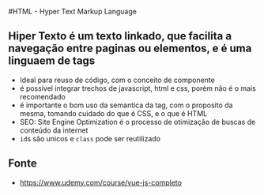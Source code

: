 #HTML - Hyper Text Markup Language
## Hiper Texto é um texto linkado, que facilita a navegação entre paginas ou elementos, e é uma linguaem de tags
- Ideal para reuso de código, com o conceito de componente 
- é possível integrar trechos de javascript, html e css, porém não é o mais recomendado
- é importante o bom uso da semantica da tag, com o proposito da mesma, tomando cuidado do que é CSS, e o que é HTML
- SEO: Site Engine Optimization é o processo de otimização de buscas de conteúdo da internet 
- `id`s são unicos e `class` pode ser reutilizado

## Fonte
- https://www.udemy.com/course/vue-js-completo
